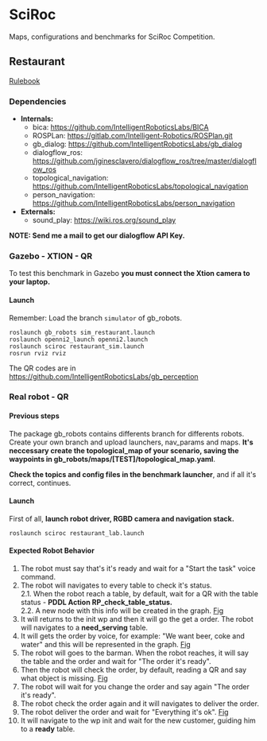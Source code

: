 # SciRoc
Maps, configurations and benchmarks for SciRoc Competition.

## Restaurant
 [Rulebook](https://docs.google.com/document/d/122AS7SgOQe__Aj0V3fhoXb-766LgDYz9gZfcrGY7jMM/edit#heading=h.gjdgxs)
 
### Dependencies
  - **Internals:**
     - bica: https://github.com/IntelligentRoboticsLabs/BICA
     - ROSPLan: https://gitlab.com/Intelligent-Robotics/ROSPlan.git
     - gb_dialog: https://github.com/IntelligentRoboticsLabs/gb_dialog
     - dialogflow_ros: https://github.com/jginesclavero/dialogflow_ros/tree/master/dialogflow_ros
     - topological_navigation: https://github.com/IntelligentRoboticsLabs/topological_navigation
     - person_navigation: https://github.com/IntelligentRoboticsLabs/person_navigation
   - **Externals:**
     - sound_play: https://wiki.ros.org/sound_play
     
**NOTE: Send me a mail to get our dialogflow API Key.**

### Gazebo - XTION - QR
To test this benchmark in Gazebo **you must connect the Xtion camera to your laptop.**

#### Launch
Remember: Load the branch ```simulator``` of gb_robots. 
```
roslaunch gb_robots sim_restaurant.launch
roslaunch openni2_launch openni2.launch
roslaunch sciroc restaurant_sim.launch
rosrun rviz rviz
```
The QR codes are in https://github.com/IntelligentRoboticsLabs/gb_perception

### Real robot - QR

#### Previous steps
The package gb_robots contains differents branch for differents robots. Create your own branch and upload launchers, nav_params and maps. **It's neccessary create the topological_map of your scenario, saving the waypoints in gb_robots/maps/[TEST]/topological_map.yaml**.  

**Check the topics and config files in the benchmark launcher**, and if all it's correct, continues.

#### Launch
First of all, **launch robot driver, RGBD camera and navigation stack.**
```
roslaunch sciroc restaurant_lab.launch

```
#### Expected Robot Behavior 
1. The robot must say that's it's ready and wait for a "Start the task" voice command.
2. The robot will navigates to every table to check it's status.  
2.1. When the robot reach a table, by default, wait for a QR with the table status - **PDDL Action RP_check_table_status.**   
2.2. A new node with this info will be created in the graph. [Fig](https://github.com/IntelligentRoboticsLabs/sciroc/blob/master/doc/1.svg)
3. It will returns to the init wp and then it will go the get a order. The robot will navigates to a **need_serving** table.
4. It will gets the order by voice, for example: "We want beer, coke and water" and this will be represented in the graph. [Fig](https://github.com/IntelligentRoboticsLabs/sciroc/blob/master/doc/2.svg)
5. The robot will goes to the barman. When the robot reaches, it will say the table and the order and wait for "The order it's ready". 
6. Then the robot will check the order, by default, reading a QR and say what object is missing. [Fig](https://github.com/IntelligentRoboticsLabs/sciroc/blob/master/doc/3.svg)
7. The robot will wait for you change the order and say again "The order it's ready".
8. The robot check the order again and it will navigates to deliver the order.
9. The robot deliver the order and wait for "Everything it's ok". [Fig](https://github.com/IntelligentRoboticsLabs/sciroc/blob/master/doc/4.svg)
10. It will navigate to the wp init and wait for the new customer, guiding him to a **ready** table.

